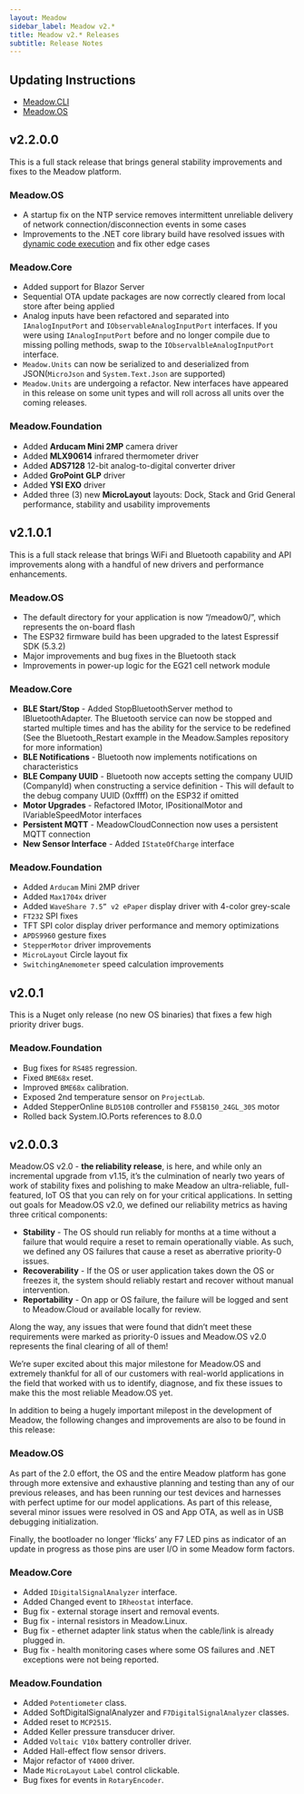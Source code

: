 ```yaml
---
layout: Meadow
sidebar_label: Meadow v2.*
title: Meadow v2.* Releases
subtitle: Release Notes
---
```


## Updating Instructions

* [Meadow.CLI](/Meadow/Meadow_Tools/Meadow_CLI/)
* [Meadow.OS](/Meadow/Getting_Started/Deploying_Meadow%2EOS/)

## v2.2.0.0

This is a full stack release that brings general stability improvements and fixes to the Meadow platform.

### Meadow.OS

* A startup fix on the NTP service removes intermittent unreliable delivery of network connection/disconnection events in some cases
* Improvements to the .NET core library build have resolved issues with [dynamic code execution](https://github.com/WildernessLabs/Meadow_Issues/issues/241) and fix other edge cases

### Meadow.Core

* Added support for Blazor Server
* Sequential OTA update packages are now correctly cleared from local store after being applied
* Analog inputs have been refactored and separated into `IAnalogInputPort` and `IObservableAnalogInputPort` interfaces.  If you were using `IAnalogInputPort` before and no longer compile due to missing polling methods, swap to the `IObservalbleAnalogInputPort` interface.
* `Meadow.Units` can now be serialized to  and deserialized from JSON(`MicroJson` and `System.Text.Json` are supported)
* `Meadow.Units` are undergoing a refactor.  New interfaces have appeared in this release on some unit types and will roll across all units over the coming releases.

### Meadow.Foundation

* Added **Arducam Mini 2MP** camera driver
* Added **MLX90614** infrared thermometer driver
* Added **ADS7128** 12-bit analog-to-digital converter driver
* Added **GroPoint GLP** driver
* Added **YSI EXO** driver
* Added three (3) new **MicroLayout** layouts: Dock, Stack and Grid
General performance, stability and usability improvements

## v2.1.0.1

This is a full stack release that brings WiFi and Bluetooth capability and API improvements along with a handful of new drivers and performance enhancements.

### Meadow.OS

* The default directory for your application is now “/meadow0/”, which represents the on-board flash
* The ESP32 firmware build has been upgraded to the latest Espressif SDK (5.3.2)
* Major improvements and bug fixes in the Bluetooth stack
* Improvements in power-up logic for the EG21 cell network module

### Meadow.Core

* **BLE Start/Stop** - Added StopBluetoothServer method to IBluetoothAdapter. The Bluetooth service can now be stopped and started multiple times and has the ability for the service to be redefined (See the Bluetooth_Restart example in the Meadow.Samples repository for more information)
* **BLE Notifications** - Bluetooth now implements notifications on characteristics
* **BLE Company UUID** - Bluetooth now accepts setting the company UUID (CompanyId) when constructing a service definition - This will default to the debug company UUID (0xffff) on the ESP32 if omitted
* **Motor Upgrades** - Refactored IMotor, IPositionalMotor and IVariableSpeedMotor interfaces
* **Persistent MQTT** - MeadowCloudConnection now uses a persistent MQTT connection
* **New Sensor Interface** - Added `IStateOfCharge` interface

### Meadow.Foundation

* Added `Arducam` Mini 2MP driver
* Added `Max1704x` driver
* Added `WaveShare 7.5” v2 ePaper` display driver with 4-color grey-scale
* `FT232` SPI fixes
* TFT SPI color display driver performance and memory optimizations
* `APDS9960` gesture fixes
* `StepperMotor` driver improvements
* `MicroLayout` Circle layout fix
* `SwitchingAnemometer` speed calculation improvements

## v2.0.1

This is a Nuget only release (no new OS binaries) that fixes a few high priority driver bugs.

### Meadow.Foundation

* Bug fixes for `RS485` regression.
* Fixed `BME68x` reset.
* Improved `BME68x` calibration.
* Exposed 2nd temperature sensor on `ProjectLab`.
* Added StepperOnline `BLD510B` controller and `F55B150_24GL_30S` motor
* Rolled back System.IO.Ports references to 8.0.0

## v2.0.0.3

Meadow.OS v2.0 - **the reliability release**, is here, and while only an incremental upgrade from v1.15, it’s the culmination of nearly two years of work of stability fixes and polishing to make Meadow an ultra-reliable, full-featured, IoT OS that you can rely on for your critical applications. In setting out goals for Meadow.OS v2.0, we defined our reliability metrics as having three critical components:

* **Stability** - The OS should run reliably for months at a time without a failure that would require a reset to remain operationally viable. As such, we defined any OS failures that cause a reset as aberrative priority-0 issues.
* **Recoverability** - If the OS or user application takes down the OS or freezes it, the system should reliably restart and recover without manual intervention.
* **Reportability** - On app or OS failure, the failure will be logged and sent to Meadow.Cloud or available locally for review.


Along the way, any issues that were found that didn’t meet these requirements were marked as priority-0 issues and Meadow.OS v2.0 represents the final clearing of all of them!

We’re super excited about this major milestone for Meadow.OS and extremely thankful for all of our customers with real-world applications in the field that worked with us to identify, diagnose, and fix these issues to make this the most reliable Meadow.OS yet.

In addition to being a hugely important milepost in the development of Meadow, the following changes and improvements are also to be found in this release:


### Meadow.OS

As part of the 2.0 effort, the OS and the entire Meadow platform has gone through more extensive and exhaustive planning and testing than any of our previous releases, and has been running our test devices and harnesses with perfect uptime for our model applications. As part of this release, several minor issues were resolved in OS and App OTA, as well as in USB debugging initialization.

Finally, the bootloader no longer ‘flicks’ any F7 LED pins as indicator of an update in progress as those pins are user I/O in some Meadow form factors. 


### Meadow.Core

* Added `IDigitalSignalAnalyzer` interface.
* Added Changed event to `IRheostat` interface.
* Bug fix - external storage insert and removal events.
* Bug fix - internal resistors in Meadow.Linux.
* Bug fix - ethernet adapter link status when the cable/link is already plugged in.
* Bug fix - health monitoring cases where some OS failures and .NET exceptions were not being reported.


### Meadow.Foundation

* Added `Potentiometer` class.
* Added SoftDigitalSignalAnalyzer and `F7DigitalSignalAnalyzer` classes.
* Added reset to `MCP2515`.
* Added Keller pressure transducer driver.
* Added `Voltaic V10x` battery controller driver.
* Added Hall-effect flow sensor drivers.
* Major refactor of `Y4000` driver.
* Made `MicroLayout` `Label` control clickable.
* Bug fixes for events in `RotaryEncoder`.

